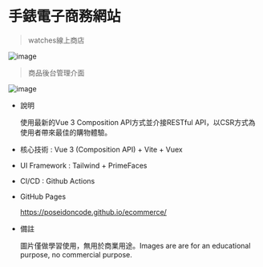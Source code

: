 # 手錶電子商務網站

> watches線上商店

  ![image](https://i.imgur.com/xGaPpep.png)
  
> 商品後台管理介面

  ![image](https://i.imgur.com/GJbBaSv.png)  
  
- 說明

  使用最新的Vue 3 Composition API方式並介接RESTful API，以CSR方式為使用者帶來最佳的購物體驗。

- 核心技術 : Vue 3 (Composition API) + Vite +  Vuex   

- UI Framework : Tailwind + PrimeFaces
    
- CI/CD : Github Actions 

- GitHub Pages

  https://poseidoncode.github.io/ecommerce/

- 備註

  圖片僅做學習使用，無用於商業用途。Images are are for an educational purpose, no commercial purpose.
